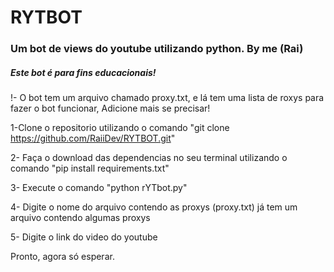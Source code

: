 # RYTBOT
<h3>Um bot de views do youtube utilizando python. By me (Rai)</h3>
<h5>Este bot é para fins educacionais!</h5>

!- O bot tem um arquivo chamado proxy.txt, e lá tem uma lista de roxys para fazer o bot funcionar, Adicione mais se precisar!

1-Clone o repositorio utilizando o comando "git clone https://github.com/RaiiDev/RYTBOT.git"

2- Faça o download das dependencias no seu terminal utilizando o comando "pip install requirements.txt"

3- Execute o comando "python rYTbot.py"

4- Digite o nome do arquivo contendo as proxys (proxy.txt) já tem um arquivo contendo algumas proxys 

5- Digite o link do video do youtube

Pronto, agora só esperar.

